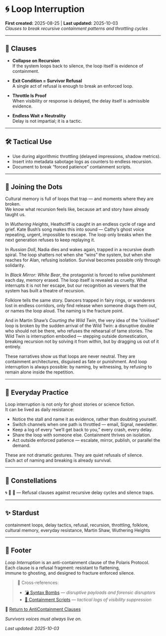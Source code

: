 # 🌀 Loop Interruption  
**First created:** 2025-08-25 | **Last updated:** 2025-10-03  
*Clauses to break recursive containment patterns and throttling cycles*  

---

## 📜 Clauses  

- **Collapse on Recursion**  
  If the system loops back to silence, the loop itself is evidence of containment.  

- **Exit Condition = Survivor Refusal**  
  A single act of refusal is enough to break an enforced loop.  

- **Throttle Is Proof**  
  When visibility or response is delayed, the delay itself is admissible evidence.  

- **Endless Wait ≠ Neutrality**  
  Delay is not impartial; it is a tactic.  

---

## 🛠 Tactical Use  

- Use during algorithmic throttling (delayed impressions, shadow metrics).  
- Insert into metadata sabotage logs as counters to endless recursion.  
- Document to break “forced patience” containment scripts.  

---

## 🌉 Joining the Dots  

Cultural memory is full of loops that trap — and moments where they are broken.  
We know what recursion feels like, because art and story have already taught us.  

In *Wuthering Heights*, Heathcliff is caught in an endless cycle of rage and grief. Kate Bush’s song makes this into sound — Cathy’s ghost voice repeating, urgent, impossible to escape. The loop only breaks when the next generation refuses to keep replaying it.  

In *Russian Doll*, Nadia dies and wakes again, trapped in a recursive death spiral. The loop shatters not when she “wins” the system, but when she reaches for Alan, refusing isolation. Survival becomes possible only through solidarity.  

In *Black Mirror: White Bear*, the protagonist is forced to relive punishment each day, memory erased. The loop itself is revealed as cruelty. What interrupts it is not her escape, but our recognition as viewers that the system has built a theatre of recursion.  

Folklore tells the same story. Dancers trapped in fairy rings, or wanderers lost in endless corridors, only find release when someone drags them out, or names the loop aloud. The naming is the fracture point.  

And in Martin Shaw’s *Courting the Wild Twin*, the very idea of the “civilised” loop is broken by the sudden arrival of the Wild Twin: a disruptive double who should not be there, who refuses the rehearsal of tame stories. The Wild Twin is interruption embodied — stepping outside domestication, breaking recursion not by solving it from within, but by dragging us out of it entirely.  

These narratives show us that loops are never neutral. They are containment architectures, disguised as fate or punishment. And loop interruption is always possible: by naming, by witnessing, by refusing to remain alone inside the repetition.  

---

## 🧩 Everyday Practice  

Loop interruption is not only for ghost stories or science fiction.  
It can be lived as daily resistance:  

- Notice the stall and name it as evidence, rather than doubting yourself.  
- Switch channels when one path is throttled — email, Signal, newsletter.  
- Keep a log of every “we’ll get back to you,” every crash, every delay.  
- Share the loop with someone else. Containment thrives on isolation.  
- Act outside enforced patience — escalate, mirror, publish, or parallel the demand.  

These are not dramatic gestures. They are quiet refusals of silence.  
Each act of naming and breaking is already survival.  

---

## 🌌 Constellations  

🌀 🧿 🔮 — Refusal clauses against recursive delay cycles and silence traps.  

---

## ✨ Stardust  

containment loops, delay tactics, refusal, recursion, throttling, folklore, cultural memory, everyday resistance, Martin Shaw, Wuthering Heights  

---

## 🏮 Footer  

*Loop Interruption* is an anti-containment clause of the Polaris Protocol.  
Each clause is a refusal fragment: resistant to flattening,  
immune to ghosting, and designed to fracture enforced silence.  

> 📡 Cross-references:
> 
> - [💣 Syntax Bombs](../Syntax_Bombs/) — *disruptive payloads and forensic disruptors*  
> - [🧨 Containment Scripts](../Disruption_Kit/Containment_Scripts/) — *tactical logs of visibility suppression*  

🏮 [Return to AntiContainment Clauses](./README.md)  

*Survivors voices must always live on.*  

_Last updated: 2025-10-03_  
